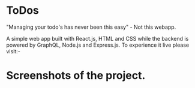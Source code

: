 # ToDos

"Managing your todo's has never been this easy" - Not this webapp. 

A simple web app built with React.js, HTML and CSS while the backend is powered by GraphQL, Node.js and Express.js. To experience it live please visit:- 

# Screenshots of the project.
